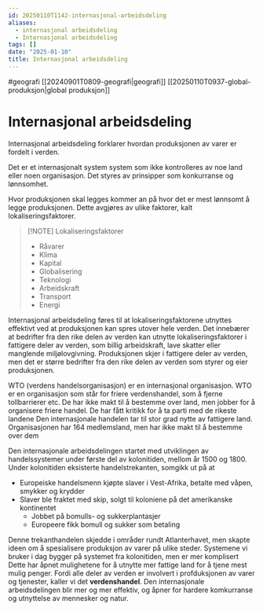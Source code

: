```yaml
---
id: 20250110T1142-internasjonal-arbeidsdeling
aliases:
  - internasjonal arbeidsdeling
  - Internasjonal arbeidsdeling
tags: []
date: "2025-01-10"
title: Internasjonal arbeidsdeling
---
```


#geografi [[20240901T0809-geografi|geografi]]
[[20250110T0937-global-produksjon|global produksjon]]

# Internasjonal arbeidsdeling

Internasjonal arbeidsdeling forklarer hvordan produksjonen av varer er fordelt i verden.

Det er et internasjonalt system system som ikke kontrolleres av noe land eller noen organisasjon. Det styres av prinsipper som konkurranse og lønnsomhet.

Hvor produksjonen skal legges kommer an på hvor det er mest lønnsomt å legge produksjonen. Dette avgjøres av ulike faktorer, kalt lokaliseringsfaktorer.

> [!NOTE] Lokaliseringsfaktorer
>
> - Råvarer
> - Klima
> - Kapital
> - Globalisering
> - Teknologi
> - Arbeidskraft
> - Transport
> - Energi

Internasjonal arbeidsdeling føres til at lokaliseringsfaktorene utnyttes effektivt ved at produksjonen kan spres utover hele verden. Det innebærer at bedrifter fra den rike delen av verden kan utnytte lokaliseringsfaktorer i fattigere deler av verden, som billig arbeidskraft, lave skatter eller manglende miljølovgivning. Produksjonen skjer i fattigere deler av verden, men det er større bedrifter fra den rike delen av verden som styrer og eier produksjonen.

WTO (verdens handelsorganisasjon) er en internasjonal organisasjon. WTO er en organisasjon som står for friere verdenshandel, som å fjerne tollbarrierer etc.
De har ikke makt til å bestemme over land, men jobber for å organisere friere handel. De har fått kritikk for å ta parti med de rikeste landene Den internasjonale handelen tar til stor grad nytte av fattigere land.
Organisasjonen har 164 medlemsland, men har ikke makt til å bestemme over dem

Den internasjonale arbeidsdelingen startet med utviklingen av handelssystemer under første del av kolonitiden, mellom år 1500 og 1800. Under kolonitiden eksisterte handelstrekanten, somgikk ut på at

- Europeiske handelsmenn kjøpte slaver i Vest-Afrika, betalte med våpen, smykker
  og krydder
- Slaver ble fraktet med skip, solgt til koloniene på det amerikanske
  kontinentet
  - Jobbet på bomulls- og sukkerplantasjer
  - Europeere fikk bomull og sukker som betaling

Denne trekanthandelen skjedde i områder rundt Atlanterhavet, men skapte ideen om å spesialisere produksjon av varer på ulike steder. Systemene vi bruker i dag bygger på systemet fra kolonitiden, men er mer komplisert Dette har åpnet mulighetene for å utnytte mer fattige land for å tjene mest mulig penger. Fordi alle deler av verden er involvert i profduksjonen av varer og tjenester, kaller vi det **verdenshandel**. Den internasjonale arbeidsdelingen blir mer og mer effektiv, og åpner for hardere komkurranse og utnyttelse av mennesker og natur.
